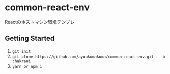 # common-react-env
Reactのホストマシン環境テンプレ

## Getting Started
1. `git init`
2. `git clone https://github.com/ayuukumakuma/common-react-env.git . -b chakraui`
3. `yarn or npm i`

